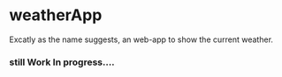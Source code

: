 # weatherApp
Excatly as the name suggests, an web-app to show the current weather.

### still Work In progress....
